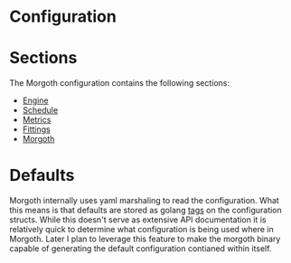 # Configuration


# Sections

The Morgoth configuration contains the following sections:

* [Engine](engine.md)
* [Schedule](schedule.md)
* [Metrics](metrics.md)
* [Fittings](fittings.md)
* [Morgoth](morgoth.md)


# Defaults

Morgoth internally uses yaml marshaling to read the configuration.
What this means is that defaults are stored as golang [tags](https://golang.org/ref/spec#Struct_types) on the
configuration structs. While this doesn't serve as extensive API
documentation it is relatively quick to determine what configuration is
being used where in Morgoth. Later I plan to leverage this feature to
make the morgoth binary capable of generating the default configuration contianed
within itself.


